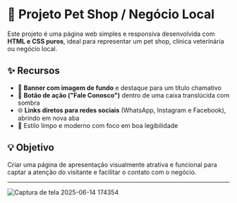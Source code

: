 # 🐾 Projeto Pet Shop / Negócio Local

Este projeto é uma página web simples e responsiva desenvolvida com **HTML e CSS puros**, ideal para representar um pet shop, clínica veterinária ou negócio local.

## ✨ Recursos

- 📸 **Banner com imagem de fundo** e destaque para um título chamativo
- 🎯 **Botão de ação ("Fale Conosco")** dentro de uma caixa translúcida com sombra
- 🌐 **Links diretos para redes sociais** (WhatsApp, Instagram e Facebook), abrindo em nova aba
- 🎨 Estilo limpo e moderno com foco em boa legibilidade

## 💡 Objetivo

Criar uma página de apresentação visualmente atrativa e funcional para captar a atenção do visitante e facilitar o contato com o negócio.

---

![Captura de tela 2025-06-14 174354](https://github.com/user-attachments/assets/d7b4f14d-5055-45f7-b143-004872e2a629)
